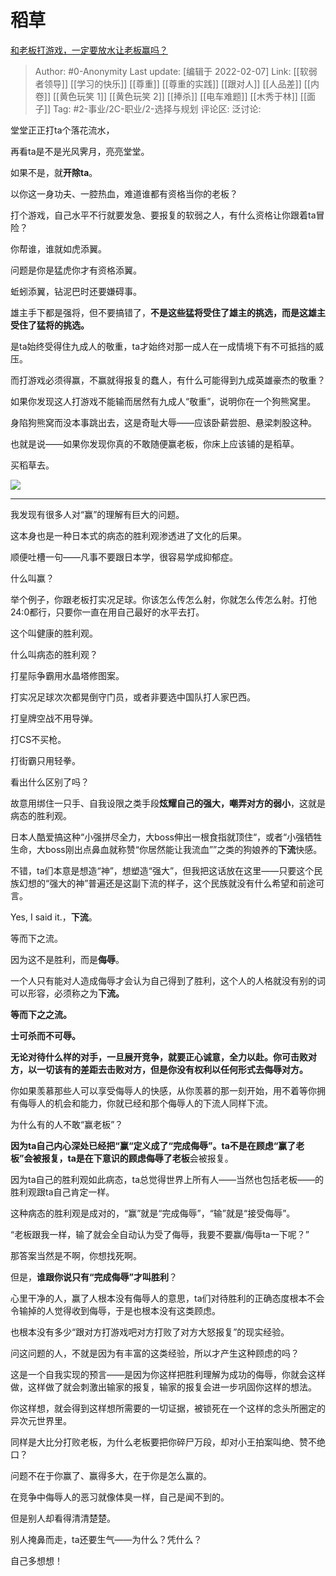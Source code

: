 # 稻草
[和老板打游戏，一定要放水让老板赢吗？](https://www.zhihu.com/question/493547911/answer/2188863159)

> Author: #0-Anonymity
> Last update: [编辑于 2022-02-07]
> Link: [[软弱者领导]] [[学习的快乐]] [[尊重]] [[尊重的实践]] [[跟对人]] [[人品差]] [[内卷]] [[黄色玩笑 1]] [[黄色玩笑 2]] [[捧杀]] [[电车难题]] [[木秀于林]] [[面子]]
> Tag: #2-事业/2C-职业/2-选择与规划
> 评论区:
> 泛讨论:

堂堂正正打ta个落花流水，

再看ta是不是光风霁月，亮亮堂堂。

如果不是，就**开除ta**。

以你这一身功夫、一腔热血，难道谁都有资格当你的老板？

打个游戏，自己水平不行就要发急、要报复的软弱之人，有什么资格让你跟着ta冒险？

你帮谁，谁就如虎添翼。

问题是你是猛虎你才有资格添翼。

蚯蚓添翼，钻泥巴时还要嫌碍事。

雄主手下都是强将，但不要搞错了，**不是这些猛将受住了雄主的挑选，而是这雄主受住了猛将的挑选。**

是ta始终受得住九成人的敬重，ta才始终对那一成人在一成情境下有不可抵挡的威压。

而打游戏必须得赢，不赢就得报复的蠢人，有什么可能得到九成英雄豪杰的敬重？

如果你发现这人打游戏不能输而居然有九成人“敬重”，说明你在一个狗熊窝里。

身陷狗熊窝而没本事跳出去，这是奇耻大辱——应该卧薪尝胆、悬梁刺股这种。

也就是说——如果你发现你真的不敢随便赢老板，你床上应该铺的是稻草。

买稻草去。

![](https://pic3.zhimg.com/50/v2-f25e2c5042e518624222f3693796f1dc_720w.jpg?source=1940ef5c)

---

我发现有很多人对“赢”的理解有巨大的问题。

这本身也是一种日本式的病态的胜利观渗透进了文化的后果。

顺便吐槽一句——凡事不要跟日本学，很容易学成抑郁症。

什么叫赢？

举个例子，你跟老板打实况足球。你该怎么传怎么射，你就怎么传怎么射。打他24:0都行，只要你一直在用自己最好的水平去打。

这个叫健康的胜利观。

什么叫病态的胜利观？

打星际争霸用水晶塔修图案。

打实况足球次次都晃倒守门员，或者非要选中国队打人家巴西。

打皇牌空战不用导弹。

打CS不买枪。

打街霸只用轻拳。

看出什么区别了吗？

故意用绑住一只手、自我设限之类手段**炫耀自己的强大，嘲弄对方的弱小**，这就是病态的胜利观。

日本人酷爱搞这种“小强拼尽全力，大boss伸出一根食指就顶住“，或者“小强牺牲生命，大boss刚出点鼻血就称赞“你居然能让我流血””之类的狗娘养的**下流**快感。

不错，ta们本意是想造“神”，想塑造“强大”，但我把这话放在这里——只要这个民族幻想的“强大的神”普遍还是这副下流的样子，这个民族就没有什么希望和前途可言。

Yes, I said it.，**下流**。

等而下之流。

因为这不是胜利，而是**侮辱**。

一个人只有能对人造成侮辱才会认为自己得到了胜利，这个人的人格就没有别的词可以形容，必须称之为**下流。**

**等而下之之流。**

**士可杀而不可辱。**

**无论对待什么样的对手，一旦展开竞争，就要正心诚意，全力以赴。你可击败对方，以一切该有的差距去击败对方，但是你没有权利以任何形式去侮辱对方。**

你如果羡慕那些人可以享受侮辱人的快感，从你羡慕的那一刻开始，用不着等你拥有侮辱人的机会和能力，你就已经和那个侮辱人的下流人同样下流。

为什么有的人不敢“赢老板”？

**因为ta自己内心深处已经把“赢“定义成了“完成侮辱”。**ta不是在顾虑“赢了老板”会被报复，ta是在下意识的顾虑**侮辱了老板**会被报复。

因为ta自己的胜利观如此病态，ta总觉得世界上所有人——当然也包括老板——的胜利观跟ta自己肯定一样。

这种病态的胜利观是成对的，“赢”就是“完成侮辱”，“输”就是“接受侮辱”。

“老板跟我一样，输了就会全自动认为受了侮辱，我要不要赢/侮辱ta一下呢？”

那答案当然是不啊，你想找死啊。

但是，**谁跟你说只有“完成侮辱”才叫胜利**？

心里干净的人，赢了人根本没有侮辱人的意思，ta们对待胜利的正确态度根本不会令输掉的人觉得收到侮辱，于是也根本没有这类顾虑。

也根本没有多少“跟对方打游戏吧对方打败了对方大怒报复”的现实经验。

问这问题的人，不就是因为有丰富的这类经验，所以才产生这种顾虑的吗？

这是一个自我实现的预言——是因为你这样把胜利理解为成功的侮辱，你就会这样做，这样做了就会刺激出输家的报复，输家的报复会进一步巩固你这样的想法。

你这样想，就会得到这样想所需要的一切证据，被锁死在一个这样的念头所圈定的异次元世界里。

同样是大比分打败老板，为什么老板要把你碎尸万段，却对小王拍案叫绝、赞不绝口？

问题不在于你赢了、赢得多大，在于你是怎么赢的。

在竞争中侮辱人的恶习就像体臭一样，自己是闻不到的。

但是别人却看得清清楚楚。

别人掩鼻而走，ta还要生气——为什么？凭什么？

自己多想想！
